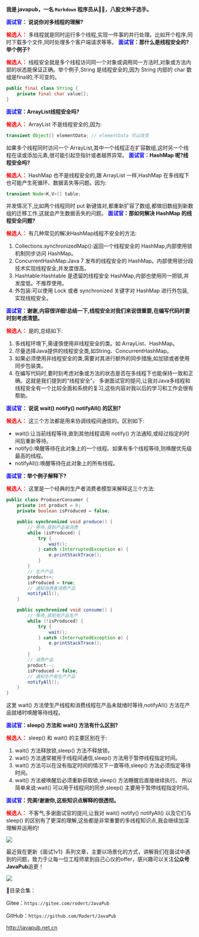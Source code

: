 **我是 javapub，一名 `Markdown` 程序员从👨‍💻，八股文种子选手。**


**<font color=blue>面试官</font>： 说说你对多线程的理解?**

**<font color=red>候选人：</font>** 多线程就是同时运行多个线程,实现一件事的并行处理。比如开个程序,同时下载多个文件,同时处理多个客户端请求等等。
**<font color=blue>面试官</font>：那什么是线程安全的?举个例子?**

**<font color=red>候选人：</font>** 线程安全就是多个线程访问同一个对象或调用同一方法时,对象或方法内部的状态能保证正确。举个例子,String 是线程安全的,因为 String 内部的 char 数组是final的,不可变的。

```java
public final class String {
    private final char value[];
}
```
**<font color=blue>面试官</font>：ArrayList线程安全吗?**

**<font color=red>候选人：</font>** ArrayList 不是线程安全的,因为:

```java
transient Object[] elementData; // elementData 可以改变 
```
如果多个线程同时访问一个 ArrayList,其中一个线程正在扩容数组,这时另一个线程在读或添加元素,很可能引起空指针或者越界异常。
**<font color=blue>面试官</font>：HashMap 呢?线程安全吗?**
 
**<font color=red>候选人：</font>** HashMap 也不是线程安全的,跟 ArrayList 一样,HashMap 在多线程下也可能产生死循环、数据丢失等问题。因为:

```java
transient Node<K,V>[] table;
```
并发情况下,比如两个线程同时 put 新键值对,都重新扩容了数组,都做旧数组到新数组的迁移工作,这就会产生数据丢失的问题。
**<font color=blue>面试官</font>：那如何解决 HashMap 的线程安全问题?**

  
**<font color=red>候选人：</font>** 有几种常见的解决HashMap线程不安全的方法:
1. Collections.synchronizedMap():返回一个线程安全的 HashMap,内部使用锁机制同步访问 HashMap。
2. ConcurrentHashMap:Java 7 发布的线程安全的 HashMap。内部使用锁分段技术实现线程安全,并发度很高。
3. Hashtable:Hashtable 是遗留的线程安全 HashMap,内部也使用同一把锁,并发度低。不推荐使用。
4. 外包装:可以使用 Lock 或者 synchronized 关键字对 HashMap 进行外包装,实现线程安全。

**<font color=blue>面试官</font>：谢谢,内容很详细!总结一下,线程安全对我们来说很重要,在编写代码时要时刻考虑清楚。**


**<font color=red>候选人：</font>** 是的,总结如下:

1. 多线程环境下,需谨慎使用非线程安全的类。如 ArrayList、HashMap。
2. 尽量选择Java提供的线程安全类,如String、ConcurrentHashMap。
3. 如果必须使用非线程安全的类,需要对其进行额外的同步措施,如加锁或者使用同步包装类。
4. 在编写代码时,要时刻考虑对象或方法的状态是否在多线程下也能保持一致和正确。这就是我们提到的“线程安全”。
多谢面试官的提问,让我对Java多线程和线程安全有一个比较全面和系统的复习,这些内容对我以后的学习和工作会很有帮助。


**<font color=blue>面试官</font>： 说说 wait() notify() notifyAll() 的区别?**


**<font color=red>候选人：</font>** 这三个方法都是用来协调线程间通信的。区别如下:
- wait():让当前线程等待,直到其他线程调用 notify() 方法通知,或经过指定的时间后重新等待。
- notify():唤醒等待在此对象上的一个线程。如果有多个线程等待,则唤醒优先级最高的线程。
- notifyAll():唤醒等待在此对象上的所有线程。 

**<font color=blue>面试官</font>：举个例子解释下?**


**<font color=red>候选人：</font>** 这里是一个经典的生产者消费者模型来解释这三个方法:

```java
public class ProducerConsumer {
    private int product = 0;
    private boolean isProduced = false;

    public synchronized void produce() {
        // 等待,直到产品被消费
        while (isProduced) {
            try {
                wait();
            } catch (InterruptedException e) {
                e.printStackTrace();
            }
        }
        // 生产产品
        product++;
        isProduced = true;
        // 通知消费者消费产品
        notifyAll();
    }

    public synchronized void consume() {
        // 等待,直到有产品生产
        while (!isProduced) {
            try {
                wait();
            } catch (InterruptedException e) {
                e.printStackTrace();
            }     
        }
        // 消费产品
        product--;
        isProduced = false;
        // 通知生产者生产产品
        notifyAll();
    }
}
```
这里 wait() 方法使生产线程和消费线程在产品未就绪时等待,notifyAll() 方法在产品就绪时唤醒等待线程。

**<font color=blue>面试官</font>：sleep() 方法和 wait() 方法有什么区别?**


**<font color=red>候选人：</font>** sleep() 和 wait() 的主要区别在于:
1. wait() 方法释放锁,sleep() 方法不释放锁。
2. wait() 方法通常被用于线程间通信,sleep() 方法用于暂停线程指定时间。
3. wait() 方法可以在没有指定时间的情况下一直等待,sleep() 方法必须指定等待时间。
4. wait() 方法被唤醒后必须重新获取锁,sleep() 方法睡醒后直接继续执行。
所以简单来说:wait() 可以用于线程间的同步,sleep() 主要用于暂停线程指定时间。

**<font color=blue>面试官</font>：完美!谢谢你,这些知识点解释的很透彻。**



**<font color=red>候选人：</font>** 不客气,多谢面试官的提问,让我对 wait() notify() notifyAll() 以及它们与 sleep() 的区别有了更深的理解,这些都是非常重要的多线程知识点,我会继续加深理解并运用的! 




![](https://ghproxy.com/https://raw.githubusercontent.com/Rodert/javapub_oss/main/other/christopher-campbell-va0YmkIFtPA-unsplash.jpg?raw=true)



最近我在更新《面试1v1》系列文章，主要以场景化的方式，讲解我们在面试中遇到的问题，致力于让每一位工程师拿到自己心仪的offer，感兴趣可以关注**公众号JavaPub**追更！


![](https://ghproxy.com/https://raw.githubusercontent.com/Rodert/javapub_oss/main/common/javapub-qr-code.png?raw=true)




🎁目录合集：

Gitee：`https://gitee.com/rodert/JavaPub`

GitHub：`https://github.com/Rodert/JavaPub`


<http://javapub.net.cn>

